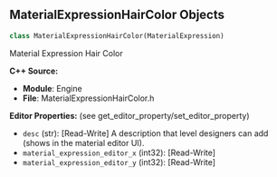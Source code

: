 ## MaterialExpressionHairColor Objects

```python
class MaterialExpressionHairColor(MaterialExpression)
```

Material Expression Hair Color

**C++ Source:**

- **Module**: Engine
- **File**: MaterialExpressionHairColor.h

**Editor Properties:** (see get_editor_property/set_editor_property)

- ``desc`` (str):  [Read-Write] A description that level designers can add (shows in the material editor UI).
- ``material_expression_editor_x`` (int32):  [Read-Write]
- ``material_expression_editor_y`` (int32):  [Read-Write]

<a id="unreal.MaterialExpressionHsvToRgb"></a>